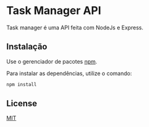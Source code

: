 # Task Manager API

Task manager é uma API feita com NodeJs e Express. 

## Instalação

Use o gerenciador de pacotes [npm](https://www.npmjs.com/).

Para instalar as dependências, utilize o comando:

```bash
npm install
```

## License
[MIT](https://choosealicense.com/licenses/mit/)
